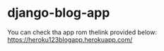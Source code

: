 # django-blog-app



You can check tha app rom thelink provided below: <br>
https://heroku123blogapp.herokuapp.com/
